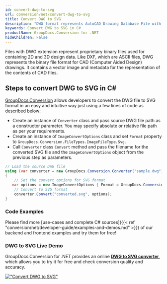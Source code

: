 ```yaml
---
id: convert-dwg-to-svg
url: conversion/net/convert-dwg-to-svg
title: Convert DWG to SVG
description: "DWG format represents AutoCAD Drawing Database File with .dwg extension. Learn how to convert DWG to SVG file programmatically in C# language using GroupDocs.Conversion for .NET library."
keywords: Convert DWG to SVG in C#
productName: GroupDocs.Conversion for .NET
hideChildren: False
---
```


Files with DWG extension represent proprietary binary files used for containing 2D and 3D design data. Like DXF, which are ASCII files, DWG represents the binary file format for CAD (Computer Aided Design) drawings. It contains a vector image and metadata for the representation of the contents of CAD files.

## Steps to convert DWG to SVG in C#

[GroupDocs.Conversion](https://products.groupdocs.com/conversion/net) allows developers to convert the DWG file to SVG format in an easy and intuitive way just using a few lines of code as described below:

* Create an instance of `Converter` class and pass source DWG file path as a constructor parameter. You may specify absolute or relative file path as per your requirements. 
* Create an instance of `ImageConvertOptions` class and set `Format` property to `GroupDocs.Conversion.FileTypes.ImageFileType.Svg`.
* Call `Converter` class `Convert` method and pass the filename for the converted SVG file and the `ImageConvertOptions` object from the previous step as parameters.

```csharp
// Load the source DWG file
using (var converter = new GroupDocs.Conversion.Converter("sample.dwg"))
{
    // Set the convert options for SVG format
   var options = new ImageConvertOptions { Format = GroupDocs.Conversion.FileTypes.ImageFileType.Svg };
    // Convert to SVG format
    converter.Convert("converted.svg", options);
}
```

### Code Examples

Please find more [use-cases and complete C# sources]({{< ref "conversion/net/developer-guide/examples-and-demos.md" >}}) of our backend and frontend examples and try them for free!

### DWG to SVG Live Demo

GroupDocs.Conversion for .NET provides an online [**DWG to SVG converter**](https://products.groupdocs.app/conversion/dwg-to-svg), which allows you to try it for free and check conversion quality and accuracy.

[!["Convert DWG to SVG"](conversion/net/images/convert-to-svg/convert-dwg-to-svg.png)](https://products.groupdocs.app/conversion/dwg-to-svg)